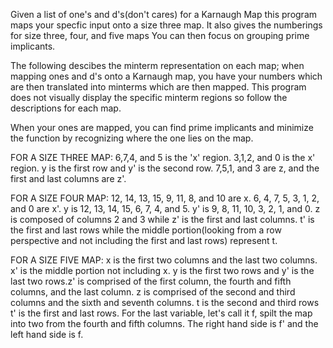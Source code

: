 Given a list of one's and d's(don't cares) for a Karnaugh Map this program maps your specfic input onto a size three map. It also gives the numberings for size three, four, and five maps You can then focus on grouping prime implicants. 

The following descibes the minterm representation on each map; when mapping ones and d's onto a Karnaugh map, you have your numbers which are then translated into minterms which are then mapped. This program does not visually display the specific minterm regions so follow the descriptions for each map.

When your ones are mapped, you can find prime implicants and minimize the function by recognizing where the one lies on the map.

FOR A SIZE THREE MAP: 6,7,4, and 5 is the 'x' region. 3,1,2, and 0 is the x' region. y is the first row and y' is the second row. 7,5,1, and 3 are z, and the first and last columns are z'.

FOR A SIZE FOUR MAP: 12, 14, 13, 15, 9, 11, 8, and 10 are x. 6, 4, 7, 5, 3, 1, 2, and 0 are x'. y is 12, 13, 14, 15, 6, 7, 4, and 5. y' is 9, 8, 11, 10, 3, 2, 1, and 0. z is composed of columns 2 and 3 while z' is the first and last columns. t' is the first and last rows while the middle portion(looking from a row perspective and not including the first and last rows) represent t.

FOR A SIZE FIVE MAP: x is the first two columns and the last two columns. x' is the middle portion not including x. y is the first two rows and y' is the last two rows.z' is comprised of the first column, the fourth and fifth columns, and the last column. z is comprised of the second and third columns and the sixth and seventh columns. t is the second and third rows t' is the first and last rows. For the last variable, let's call it f, spilt the map into two from the fourth and fifth columns. The right hand side is f' and the left hand side is f.
